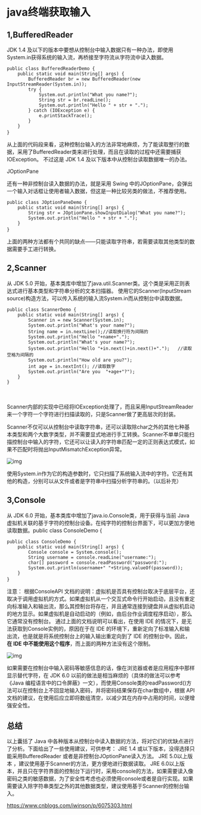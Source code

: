 # java终端获取输入

 

## 1,BufferedReader

JDK 1.4 及以下的版本中要想从控制台中输入数据只有一种办法，即使用System.in获得系统的输入流，再桥接至字符流从字符流中读入数据。

```
public class BufferedReaderDemo {
    public static void main(String[] args) {
        BufferedReader br = new BufferedReader(new InputStreamReader(System.in));
        try {
            System.out.println("What you name?");
            String str = br.readLine();
            System.out.println("Hello " + str + ".");
        } catch (IOException e) {
            e.printStackTrace();
        }
    }
}　　
```

从上面的代码段来看，这种控制台输入的方法非常地麻烦，为了能读取整行的数据，采用了BufferedReader类来进行处理，而且在读取的过程中还需要捕获IOException。
不过这是 JDK 1.4 及以下版本中从控制台读取数据唯一的办法。

 

JOptionPane

还有一种非控制台读入数据的办法，就是采用 Swing 中的JOptionPane，会弹出一个输入对话框让使用者输入数据，但这是一种比较另类的做法，不推荐使用。

```
public class JOptionPaneDemo {
    public static void main(String[] args) {
        String str = JOptionPane.showInputDialog("What you name?");
        System.out.println("Hello " + str + ".");
    }
}　　
```

上面的两种方法都有个共同的缺点——只能读取字符串，若需要读取其他类型的数据需要手工进行转换。

 

## **2,Scanner**

从 JDK 5.0 开始，基本类库中增加了java.util.Scanner类。这个类是采用正则表达式进行基本类型和字符串分析的文本扫描器。
使用它的Scanner(InputStream source)构造方法，可以传入系统的输入流System.in而从控制台中读取数据。

```
public class ScannerDemo {
    public static void main(String[] args) {
        Scanner in = new Scanner(System.in);
        System.out.println("What's your name?");
        String name = in.nextLine();//读取换行符为间隔的
        System.out.println("Hello "+name+".");
        System.out.println("What's your name?");
        System.out.println("Hello "+in.next()+in.next()+".");   //读取空格为间隔的
        System.out.println("How old are you?");
        int age = in.nextInt(); //读取数字
        System.out.println("Are you  "+age+"?");
    }
}
```

　　

Scanner内部的实现中已经将IOException处理了，而且采用InputStreamReader来一个字符一个字符进行扫描读取的，只是Scanner做了更高层次的封装。

Scanner不仅可以从控制台中读取字符串，还可以读取除char之外的其他七种基本类型和两个大数字类型，并不需要显式地进行手工转换。Scanner不单单只能扫描控制台中输入的字符，它还可以让读入的字符串匹配一定的正则表达式模式，如果不匹配时将抛出InputMismatchException异常。

![img](http://images2015.cnblogs.com/blog/921536/201611/921536-20161117202057545-1530218233.png)

 

使用System.in作为它的构造参数时，它只扫描了系统输入流中的字符。它还有其他的构造，分别可以从文件或者是字符串中扫描分析字符串的。（以后补充）

 

 

## **3,Console**

从 JDK 6.0 开始，基本类库中增加了java.io.Console类，用于获得与当前 Java 虚拟机关联的基于字符的控制台设备。在纯字符的控制台界面下，可以更加方便地读取数据。public class ConsoleDemo {

```
public class ConsoleDemo {
    public static void main(String[] args) {
        Console console = System.console();
        String username = console.readLine("username:");
        char[] password = console.readPassword("password:");
        System.out.println(username+" "+String.valueOf(password));
    }
}　　
```

注意：
根据ConsoleAPI 文档的说明：虚拟机是否具有控制台取决于底层平台，还取决于调用虚拟机的方式。如果虚拟机从一个交互式命令行开始启动，且没有重定向标准输入和输出流，那么其控制台将存在，并且通常连接到键盘并从虚拟机启动的地方显示。如果虚拟机是自动启动的（例如，由后台作业调度程序启动），那么它通常没有控制台。
通过上面的文档说明可以看出，在使用 IDE 的情况下，是无法获取到Console实例的，原因在于在 IDE 的环境下，重新定向了标准输入和输出流，也是就是将系统控制台上的输入输出重定向到了 IDE 的控制台中。因此，**在 IDE 中不能使用这个程序**，而上面的两种方法没有这个限制。

![img](http://images2015.cnblogs.com/blog/921536/201611/921536-20161117202108951-1169671078.png)

如果需要在控制台中输入密码等敏感信息的话，像在浏览器或者是应用程序中那样显示替代字符，在 JDK 6.0 以前的做法是相当麻烦的（具体的做法可以参考《Java 编程语言中的口令屏蔽》一文），而使用Console类的readPassword()方法可以在控制台上不回显地输入密码，并将密码结果保存在char数组中，根据 API 文档的建议，在使用后应立即将数组清空，以减少其在内存中占用的时间，以便增强安全性。



## **总结**

以上囊括了 Java 中各种版本从控制台中读入数据的方法，将对它们的优缺点进行了分析。下面给出了一些使用建议，可供参考：
JRE 1.4 或以下版本，没得选择只能采用BufferedReader 或者是非控制台JOptionPane读入方法。
JRE 5.0以上版本 ，建议使用基于Scanner的方法，更方便地进行数据读取。
JRE 6.0以上版本，并且只在字符界面的控制台下运行时，采用console的方法，如果需要读入像密码之类的敏感数据，为了安全性考虑也必须使用console或者是自行实现。如果需要读入除字符串类型之外的其他数据类型，建议使用基于Scanner的控制台输入。





https://www.cnblogs.com/iwinson/p/6075303.html